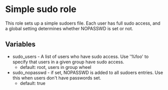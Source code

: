 # Simple sudo role

This role sets up a simple sudoers file. Each user has full sudo access, and a
global setting determines whether NOPASSWD is set or not.

## Variables

 * sudo_users - A list of users who have sudo access. Use '%foo' to specify
   that users in a given group have sudo access.
   * default: root, users in group wheel
 * sudo_nopasswd - if set, NOPASSWD is added to all sudoers entries. Use this
   when users don't have passwords set.
   * default: true
